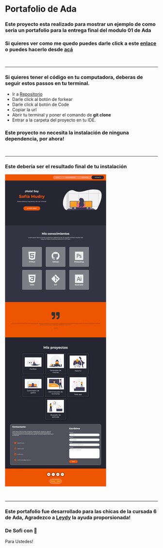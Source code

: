 # Portafolio de Ada

### Este proyecto esta realizado para mostrar un ejemplo de como seria un portafolio para la entrega final del modulo 01 de Ada

### Si quieres ver como me quedo puedes darle click a este [enlace](https://sofiamudry.github.io/01-Modulo-Proyecto-Portafolio/) o puedes hacerlo desde [acá](https://practical-torvalds-23b93b.netlify.app/)

<br>

***

### Si quieres tener el código en tu computadora, deberas de seguir estos passos en tu terminal.

 - Ir a [Repositorio](https://github.com/sofiamudry/01-Modulo-Proyecto-Portafolio)
 - Darle click al botón de forkear
 - Darle click al botón de Code 
 - Copiar la url
 - Abrir tu terminal y poner el comando de **git clone<url>**
 - Entrar a la carpeta del proyecto en tu IDE.

 ### Este proyecto no necesita la instalación de ninguna dependencia, por ahora!

 <br>

 ***

 ### Este debería ser el resultado final de tu instalación 

 ![imagen](./images/sofiamudry-Proyecto-Portafolio.png)

 <br>

 ***

 ### Este portafolio fue desarrollado para las chicas de la cursada 6 de Ada, Agradezco a [Leydy](url) la ayuda proporsionada!

### De Sofi con 🧡
Para Ustedes!